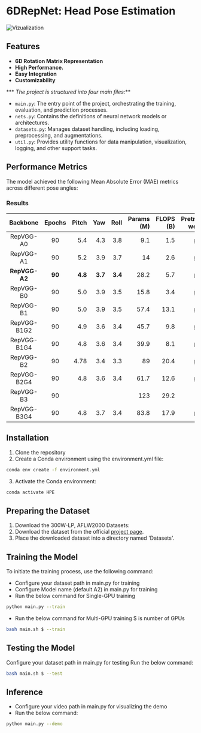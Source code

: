 # 6DRepNet: Head Pose Estimation
![Vizualization](https://github.com/Shohruh72/SixDRepNet/blob/master/weights/Result.gif)

## Features

* **6D Rotation Matrix Representation**
* **High Performance.**
* **Easy Integration**
* **Customizability**
  
*** _The project is structured into four main files:_**

- `main.py`: The entry point of the project, orchestrating the training, evaluation, and prediction processes.
- `nets.py`: Contains the definitions of neural network models or architectures.
- `datasets.py`: Manages dataset handling, including loading, preprocessing, and augmentations.
- `util.py`: Provides utility functions for data manipulation, visualization, logging, and other support tasks.

## Performance Metrics

The model achieved the following Mean Absolute Error (MAE) metrics across different pose angles:

### Results

| Backbone  | Epochs | Pitch | Yaw | Roll | Params (M) | FLOPS (B) | Pretrained weights |
|:---------:|:------:|------:|----:|-----:|-----------:|----------:|-------------------:|
| RepVGG-A0 |  90    |  5.4  | 4.3 | 3.8  |     9.1    |    1.5    | [model](https://github.com/Shohruh72/SixDRepNet/releases/download/v1/best_a0.pt)|
| RepVGG-A1 |  90    |  5.2  | 3.9 | 3.7  |     14     |    2.6    | [model](https://github.com/Shohruh72/SixDRepNet/releases/download/v1/best_a1.pt)                   |
| **RepVGG-A2** |  **90**    |  **4.8**  | **3.7** | **3.4**  |    28.2    |    5.7    | [model](https://github.com/Shohruh72/SixDRepNet/releases/download/v1/best_a2.pt)                    |
| RepVGG-B0 |  90    |  5.0  | 3.9 | 3.5  |    15.8    |    3.4    | [model](https://github.com/Shohruh72/SixDRepNet/releases/download/v1/best_b0.pt)                    ||
| RepVGG-B1 |  90    |  5.0  | 3.9 | 3.5  |    57.4    |   13.1    | [model](https://github.com/Shohruh72/SixDRepNet/releases/download/v1/best_b1.pt)                   |
| RepVGG-B1G2 |  90  |  4.9  | 3.6 | 3.4  |    45.7    |    9.8    | [model](https://github.com/Shohruh72/SixDRepNet/releases/download/v1/best_b1g2.pt)                  |
| RepVGG-B1G4 |  90  |  4.8  | 3.6 | 3.4  |    39.9    |    8.1    | [model](https://github.com/Shohruh72/SixDRepNet/releases/download/v1/best_b1g4.pt)                    |
| RepVGG-B2 |  90    |  4.78 | 3.4 | 3.3  |     89     |   20.4    | [model](https://github.com/Shohruh72/SixDRepNet/releases/download/v1/best_b2.pt)                       |
| RepVGG-B2G4 |  90  | 4.8   | 3.6 | 3.4  |    61.7    |   12.6    | [model](https://github.com/Shohruh72/SixDRepNet/releases/download/v1/best_b2g4.pt)                      |
| RepVGG-B3 |  90    |       |     |      |    123     |   29.2    |                    |
| RepVGG-B3G4 |  90  |  4.8  | 3.7 | 3.4  |    83.8    |   17.9    |  [model](https://github.com/Shohruh72/SixDRepNet/releases/download/v1/best_b3g4.pt)                     |

## Installation

1. Clone the repository
2. Create a Conda environment using the environment.yml file:

```bash 
conda env create -f environment.yml
```

3. Activate the Conda environment:

```bash
conda activate HPE
```

## Preparing the Dataset

1. Download the 300W-LP, AFLW2000 Datasets:
2. Download the dataset from the
   official [project page](http://www.cbsr.ia.ac.cn/users/xiangyuzhu/projects/3DDFA/main.htm).
3. Place the downloaded dataset into a directory named 'Datasets'.

        
## Training the Model

To initiate the training process, use the following command:
* Configure your dataset path in main.py for training
* Configure Model name (default A2) in main.py for training
* Run the below command for Single-GPU training
```bash
python main.py --train
```
* Run the below command for Multi-GPU training $ is number of GPUs 
```bash
bash main.sh $ --train
```

## Testing the Model
Configure your dataset path in main.py for testing
Run the below command:
```bash
bash main.sh $ --test
```
## Inference
* Configure your video path in main.py for visualizing the demo
* Run the below command:
```bash
python main.py --demo
```



